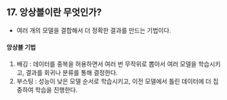 ## 17. 앙상블이란 무엇인가?
- 여러 개의 모델을 결합해서 더 정확한 결과를 만드는 기법이다.
#### 앙상블 기법
1. 배깅 : 데이터를 중복을 허용하면서 여러 번 무작위로 뽑아서 여러 모델을 학습시키고, 결과를 회귀나 분류를 통해 결정한다.
2. 부스팅 : 성능이 낮은 모델 순서로 학습시키고, 이전 모델에서 틀린 데이터에 더 집중하여 학습을 진행한다.